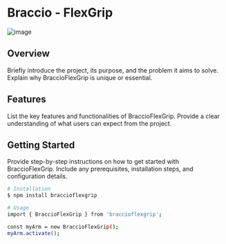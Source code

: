 # Braccio - FlexGrip
![image](https://github.com/Jathn/BraccioFlexGrip/assets/124161756/423e39ca-f6d2-402e-9c37-b9a9a2bf7563)

## Overview

Briefly introduce the project, its purpose, and the problem it aims to solve. Explain why BraccioFlexGrip is unique or essential.

## Features

List the key features and functionalities of BraccioFlexGrip. Provide a clear understanding of what users can expect from the project.

## Getting Started

Provide step-by-step instructions on how to get started with BraccioFlexGrip. Include any prerequisites, installation steps, and configuration details.

```bash
# Installation
$ npm install braccioflexgrip

# Usage
import { BraccioFlexGrip } from 'braccioflexgrip';

const myArm = new BraccioFlexGrip();
myArm.activate();
